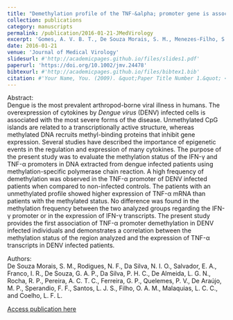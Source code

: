 ```yaml
---
title: "Demethylation profile of the TNF-&alpha; promoter gene is associated with high expression of this cytokine in *Dengue virus* patients."
collection: publications
category: manuscripts
permalink: /publication/2016-01-21-JMedVirology
excerpt: 'Gomes, A. V. B. T., De Souza Morais, S. M., Menezes-Filho, S. L., <span class="adaptive-bold">De Almeida, L. G. N.</span>, Rocha, R. P., Ferreira, J. M. S., Dos Santos, L. L., Malaquias, L. C. C., and Coelho, L. F. L.'
date: 2016-01-21
venue: 'Journal of Medical Virology'
slidesurl: #'http://academicpages.github.io/files/slides1.pdf'
paperurl: 'https://doi.org/10.1002/jmv.24478'
bibtexurl: #'http://academicpages.github.io/files/bibtex1.bib'
citation: #'Your Name, You. (2009). &quot;Paper Title Number 1.&quot; <i>Journal 1</i>. 1(1).'
---
```

Abstract: <br>
Dengue is the most prevalent arthropod-borne viral illness in humans. The overexpression of cytokines by *Dengue virus* (DENV) infected cells is associated with the most severe forms of the disease. Unmethylated CpG islands are related to a transcriptionally active structure, whereas methylated DNA recruits methyl-binding proteins that inhibit gene expression. Several studies have described the importance of epigenetic events in the regulation and expression of many cytokines. The purpose of the present study was to evaluate the methylation status of the IFN-&gamma; and TNF-&alpha; promoters in DNA extracted from dengue infected patients using methylation-specific polymerase chain reaction. A high frequency of demethylation was observed in the TNF-&alpha; promoter of DENV infected patients when compared to non-infected controls. The patients with an unmethylated profile showed higher expression of TNF-&alpha; mRNA than patients with the methylated status. No difference was found in the methylation frequency between the two analyzed groups regarding the IFN-&gamma; promoter or in the expression of IFN-&gamma; transcripts. The present study provides the first association of TNF-&alpha; promoter demethylation in DENV infected individuals and demonstrates a correlation between the methylation status of the region analyzed and the expression of TNF-&alpha; transcripts in DENV infected patients.

Authors:<br>
De Souza Morais, S. M., Rodigues, N. F., Da Silva, N. I. O., Salvador, E. A., Franco, I. R., De Souza, G. A. P., Da Silva, P. H. C., <span class="adaptive-bold">De Almeida, L. G. N.</span>, Rocha, R. P., Pereira, A. C. T. C., Ferreira, G. P., Quelemes, P. V., De Araújo, M. P., Sperandio, F. F., Santos, L. J. S., Filho, O. A. M., Malaquias, L. C. C., and Coelho, L. F. L.

<a href='https://doi.org/10.1002/jmv.24478'>Access publication here</a>